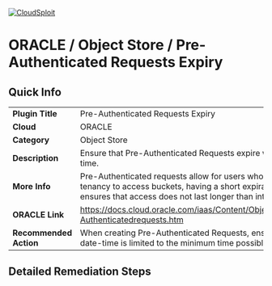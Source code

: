 [![CloudSploit](https://cloudsploit.com/img/logo-new-big-text-100.png "CloudSploit")](https://cloudsploit.com)

# ORACLE / Object Store / Pre-Authenticated Requests Expiry

## Quick Info

| | |
|-|-|
| **Plugin Title** | Pre-Authenticated Requests Expiry |
| **Cloud** | ORACLE |
| **Category** | Object Store |
| **Description** | Ensure that Pre-Authenticated Requests expire within a certain time. |
| **More Info** | Pre-Authenticated requests allow for users who are not in the tenancy to access buckets, having a short expiration time-frame ensures that access does not last longer than intended. |
| **ORACLE Link** | https://docs.cloud.oracle.com/iaas/Content/Object/Tasks/usingPre-Authenticatedrequests.htm |
| **Recommended Action** | When creating Pre-Authenticated Requests, ensure the expiration date-time is limited to the minimum time possible. |

## Detailed Remediation Steps

